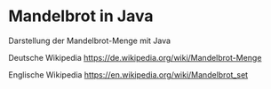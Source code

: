 # Mandelbrot in Java

Darstellung der Mandelbrot-Menge mit Java

Deutsche Wikipedia
https://de.wikipedia.org/wiki/Mandelbrot-Menge

Englische Wikipedia
https://en.wikipedia.org/wiki/Mandelbrot_set